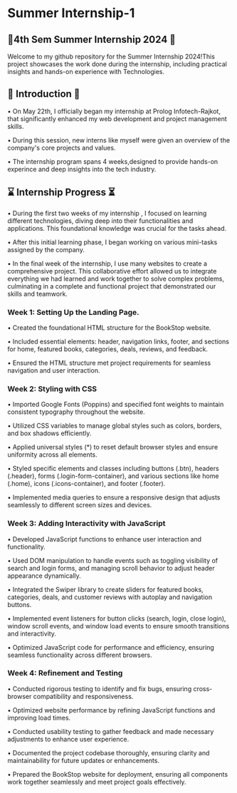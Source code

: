 # Summer Internship-1

## 🌟4th Sem Summer Internship 2024 🌟
Welcome to my github repository for the Summer Internship 2024!This project showcases the work done during the internship, including practical insights and hands-on experience with Technologies.

## 🚀 Introduction 🚀
• On May 22th, I officially began my internship at Prolog Infotech-Rajkot, that significantly enhanced my web development and project management skills.

• During this session, new interns like myself were given an overview of the company's core projects and values.

• The internship program spans 4 weeks,designed to provide hands-on experince and deep insights into the tech industry.

## ⌛ Internship Progress ⏳
• During the first two weeks of my internship , I focused on learning different technologies, diving deep into their functionalities and applications. This foundational knowledge was crucial for the tasks ahead.

• After this initial learning phase, I began working on various mini-tasks assigned by the company.

• In the final week of the internship, I use many websites to create a comprehensive project. This collaborative effort allowed us to integrate everything we had learned and work together to solve complex problems, culminating in a complete and functional project that demonstrated our skills and teamwork.

### Week 1: Setting Up the Landing Page.

• Created the foundational HTML structure for the BookStop website.

• Included essential elements: header, navigation links, footer, and sections for home, featured books, categories, deals, reviews, and feedback.

• Ensured the HTML structure met project requirements for seamless navigation and user interaction.

### Week 2: Styling with CSS

• Imported Google Fonts (Poppins) and specified font weights to maintain consistent typography throughout the website.

• Utilized CSS variables to manage global styles such as colors, borders, and box shadows efficiently.

• Applied universal styles (*) to reset default browser styles and ensure uniformity across all elements.

• Styled specific elements and classes including buttons (.btn), headers (.header), forms (.login-form-container), and various sections like home (.home), icons (.icons-container), and footer (.footer).

• Implemented media queries to ensure a responsive design that adjusts seamlessly to different screen sizes and devices.

### Week 3: Adding Interactivity with JavaScript

• Developed JavaScript functions to enhance user interaction and functionality.

• Used DOM manipulation to handle events such as toggling visibility of search and login forms, and managing scroll behavior to adjust header appearance dynamically.

• Integrated the Swiper library to create sliders for featured books, categories, deals, and customer reviews with autoplay and navigation buttons.

• Implemented event listeners for button clicks (search, login, close login), window scroll events, and window load events to ensure smooth transitions and interactivity.

• Optimized JavaScript code for performance and efficiency, ensuring seamless functionality across different browsers.

### Week 4: Refinement and Testing

• Conducted rigorous testing to identify and fix bugs, ensuring cross-browser compatibility and responsiveness.

• Optimized website performance by refining JavaScript functions and improving load times.

• Conducted usability testing to gather feedback and made necessary adjustments to enhance user experience.

• Documented the project codebase thoroughly, ensuring clarity and maintainability for future updates or enhancements.

• Prepared the BookStop website for deployment, ensuring all components work together seamlessly and meet project goals effectively.
